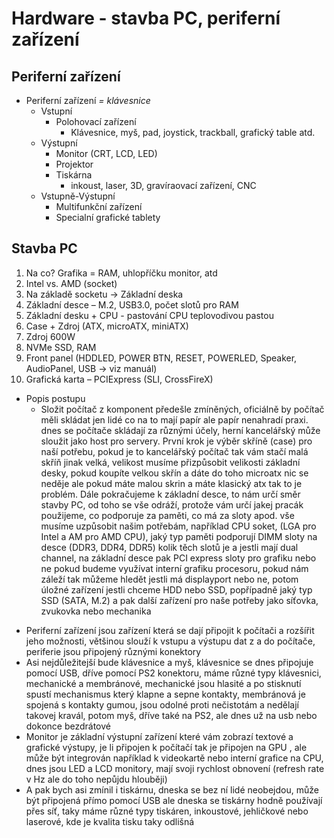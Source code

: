 # Hardware - stavba PC, periferní zařízení
## Periferní zařízení
  - Periferní zařízení *= klávesnice*
    * Vstupní
      * Polohovací zařízení
        * Klávesnice, myš, pad, joystick, trackball, grafický table atd.
    * Výstupní
      * Monitor (CRT, LCD, LED)
      * Projektor
      * Tiskárna
        * inkoust, laser, 3D, gravíraovací zařízení, CNC
    * Vstupně-Výstupní
      * Multifunkční zařízení
      * Specialní grafické tablety

## Stavba PC
  1. Na co? Grafika = RAM, uhlopříčku monitor, atd
  2. Intel vs. AMD (socket)
  3. Na základě socketu -> Základní deska
  4. Základní desce – M.2, USB3.0, počet slotů pro RAM  
  5. Základní desku + CPU - pastování CPU teplovodivou pastou
  6. Case + Zdroj (ATX, microATX, miniATX)
  7. Zdroj 600W
  8. NVMe SSD, RAM
  9. Front panel (HDDLED, POWER BTN, RESET, POWERLED, Speaker, AudioPanel, USB -> viz manuál)
  10. Grafická karta – PCIExpress (SLI, CrossFireX)

- Popis postupu
  * Složit počítač z komponent předešle zmíněných, oficiálně by počítač měli skládat jen lidé co na to mají papír ale papír nenahradí praxi. dnes se počítače skládají za různými účely, herní kancelářský může sloužit jako host pro servery. První krok je výběr skříně (case) pro naší potřebu, pokud je to kancelářský počítač tak vám stačí malá skříň jinak velká, velikost musíme přizpůsobit velikosti základní desky, pokud koupíte velkou skřín a dáte do toho microatx nic se neděje ale pokud máte malou skrin a máte klasický atx tak to je problém. Dále pokračujeme k základní desce, to nám určí směr stavby PC, od toho se vše odráží, protože vám určí jakej pracák použijeme, co podporuje za paměti, co má za sloty apod. vše musíme uzpůsobit našim potřebám, například CPU soket, (LGA pro Intel a AM pro AMD CPU), jaký typ paměti podporují DIMM sloty na desce (DDR3, DDR4, DDR5) kolik těch slotů je a jestli mají dual channel, na základní desce pak PCI express sloty pro grafiku nebo ne pokud budeme využívat interní grafiku procesoru, pokud nám záleží tak můžeme hledět jestli má displayport nebo ne, potom úložné zařízení jestli chceme HDD nebo SSD, popřípadně jaký typ SSD (SATA, M.2) a pak další zařízení pro naše potřeby jako síťovka, zvukovka nebo mechanika
 * Periferní zařízení jsou zařízení která se dají připojit k počítači a rozšířit jeho možnosti, většinou slouží k vstupu a výstupu dat z a do počítače, periferie jsou připojený různými konektory
 * Asi nejdůležitejší bude klávesnice a myš, klávesnice se dnes připojuje pomocí USB, dříve pomocí PS2 konektoru, máme různé typy klávesnici, mechanické a membránové, mechanické jsou hlasité a po stisknutí spustí mechanismus který klapne a sepne kontakty, membránová je spojená s kontakty gumou, jsou odolné proti nečistotám a nedělají takovej kravál, potom myš, dříve také na PS2, ale dnes už na usb nebo dokonce bezdrátové
 * Monitor je základní výstupní zařízení které vám zobrazí textové a grafické výstupy, je li připojen k počítačí tak je připojen na GPU , ale může být integrován například k videokartě nebo interní grafice na CPU, dnes jsou LED a LCD monitory, mají svoji rychlost obnovení (refresh rate v Hz ale do toho nepůjdu hlouběji)
 * A pak bych asi zmínil i tiskárnu, dneska se bez ní lidé neobejdou, může být připojená přímo pomocí USB ale dneska se tiskárny hodně používají přes síť, taky máme různé typy tiskáren, inkoustové, jehličkové nebo laserové, kde je kvalita tisku taky odlišná
